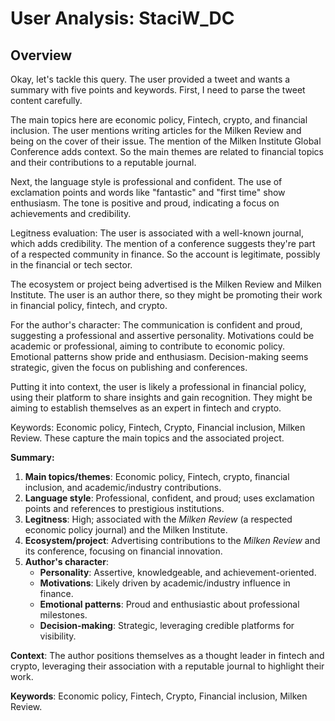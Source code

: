 # User Analysis: StaciW_DC

## Overview

<think>
Okay, let's tackle this query. The user provided a tweet and wants a summary with five points and keywords. First, I need to parse the tweet content carefully.

The main topics here are economic policy, Fintech, crypto, and financial inclusion. The user mentions writing articles for the Milken Review and being on the cover of their issue. The mention of the Milken Institute Global Conference adds context. So the main themes are related to financial topics and their contributions to a reputable journal.

Next, the language style is professional and confident. The use of exclamation points and words like "fantastic" and "first time" show enthusiasm. The tone is positive and proud, indicating a focus on achievements and credibility.

Legitness evaluation: The user is associated with a well-known journal, which adds credibility. The mention of a conference suggests they're part of a respected community in finance. So the account is legitimate, possibly in the financial or tech sector.

The ecosystem or project being advertised is the Milken Review and Milken Institute. The user is an author there, so they might be promoting their work in financial policy, fintech, and crypto.

For the author's character: The communication is confident and proud, suggesting a professional and assertive personality. Motivations could be academic or professional, aiming to contribute to economic policy. Emotional patterns show pride and enthusiasm. Decision-making seems strategic, given the focus on publishing and conferences.

Putting it into context, the user is likely a professional in financial policy, using their platform to share insights and gain recognition. They might be aiming to establish themselves as an expert in fintech and crypto.

Keywords: Economic policy, Fintech, Crypto, Financial inclusion, Milken Review. These capture the main topics and the associated project.
</think>

**Summary:**  
1. **Main topics/themes**: Economic policy, Fintech, crypto, financial inclusion, and academic/industry contributions.  
2. **Language style**: Professional, confident, and proud; uses exclamation points and references to prestigious institutions.  
3. **Legitness**: High; associated with the *Milken Review* (a respected economic policy journal) and the Milken Institute.  
4. **Ecosystem/project**: Advertising contributions to the *Milken Review* and its conference, focusing on financial innovation.  
5. **Author's character**:  
   - **Personality**: Assertive, knowledgeable, and achievement-oriented.  
   - **Motivations**: Likely driven by academic/industry influence in finance.  
   - **Emotional patterns**: Proud and enthusiastic about professional milestones.  
   - **Decision-making**: Strategic, leveraging credible platforms for visibility.  

**Context**: The author positions themselves as a thought leader in fintech and crypto, leveraging their association with a reputable journal to highlight their work.  

**Keywords**: Economic policy, Fintech, Crypto, Financial inclusion, Milken Review.